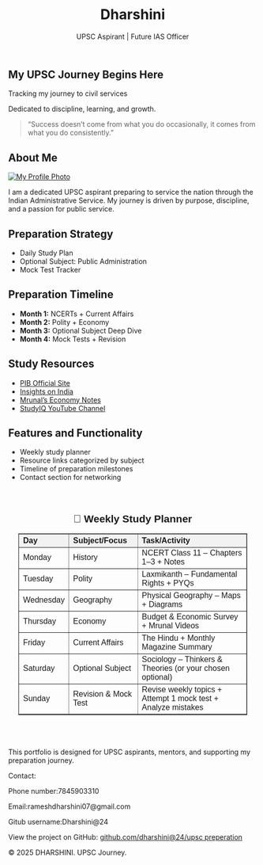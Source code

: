 <html>
<body>
  <header>
    <h1>Dharshini</h1>
    <p>UPSC Aspirant | Future IAS Officer</p>
  </header>

  <section id="hero">
  <h2>My UPSC Journey Begins Here</h2>
  <p>Tracking my journey to civil services</p>
  <p>Dedicated to discipline, learning, and growth.</p>
  <blockquote>“Success doesn’t come from what you do occasionally, it comes from what you do consistently.”</blockquote>
</section>


  <section class="about">
    <h2>About Me</h2>
      <!-- Circular profile image that opens full-size when clicked -->
  <a href="profile.jpg" target="_blank">
    <img src="profile.jpg" alt="My Profile Photo">
  </a>
    <p>I am a dedicated UPSC aspirant preparing to service the nation through the Indian Administrative Service. My journey is driven by purpose, discipline, and a passion for public service.</p>
  </section>

  <section class="strategy">
    <h2>Preparation Strategy</h2>
    <ul>
      <li>Daily Study Plan</li>
      <li>Optional Subject: Public Administration</li>
      <li>Mock Test Tracker</li>
    </ul>
  </section>

  <section id="timeline">
  <h2>Preparation Timeline</h2>
  <ul>
    <li><strong>Month 1:</strong> NCERTs + Current Affairs</li>
    <li><strong>Month 2:</strong> Polity + Economy</li>
    <li><strong>Month 3:</strong> Optional Subject Deep Dive</li>
    <li><strong>Month 4:</strong> Mock Tests + Revision</li>
  </ul>
</section>

<section id="resources">
  <h2>Study Resources</h2>
  <ul>
    <li><a href="https://www.pib.gov.in">PIB Official Site</a></li>
    <li><a href="https://www.insightsonindia.com">Insights on India</a></li>
    <li><a href="https://www.mrunal.org">Mrunal’s Economy Notes</a></li>
    <li><a href="https://www.youtube.com/@StudyIQ">StudyIQ YouTube Channel</a></li>
  </ul>
</section>

  <section id="features">
    <h2>Features and Functionality</h2>
    <ul>
      <li>Weekly study planner</li>
      <li>Resource links categorized by subject</li>
      <li>Timeline of preparation milestones</li>
      <li>Contact section for networking</li>
    </ul>
  </section>

<section id="planner" style="padding:20px; font-family:Arial, sans-serif;">
  <h2 style="text-align:center;">📅 Weekly Study Planner</h2>
  <table border="1" cellspacing="0" cellpadding="10" style="width:100%; border-collapse:collapse; text-align:left;">
    <thead style="background-color:#f2f2f2;">
      <tr>
        <th>Day</th>
        <th>Subject/Focus</th>
        <th>Task/Activity</th>
      </tr>
    </thead>
    <tbody>
      <tr>
        <td>Monday</td>
        <td>History</td>
        <td>NCERT Class 11 – Chapters 1–3 + Notes</td>
      </tr>
      <tr>
        <td>Tuesday</td>
        <td>Polity</td>
        <td>Laxmikanth – Fundamental Rights + PYQs</td>
      </tr>
      <tr>
        <td>Wednesday</td>
        <td>Geography</td>
        <td>Physical Geography – Maps + Diagrams</td>
      </tr>
      <tr>
        <td>Thursday</td>
        <td>Economy</td>
        <td>Budget & Economic Survey + Mrunal Videos</td>
      </tr>
      <tr>
        <td>Friday</td>
        <td>Current Affairs</td>
        <td>The Hindu + Monthly Magazine Summary</td>
      </tr>
      <tr>
        <td>Saturday</td>
        <td>Optional Subject</td>
        <td>Sociology – Thinkers & Theories (or your chosen optional)</td>
      </tr>
      <tr>
        <td>Sunday</td>
        <td>Revision & Mock Test</td>
        <td>Revise weekly topics + Attempt 1 mock test + Analyze mistakes</td>
      </tr>
    </tbody>
  </table>
</section>

  <section id=" ">
    <h2> </h2>
    <p>This portfolio is designed for UPSC aspirants, mentors, and supporting my preparation journey.</p>
  </section>


  <section>
    <p>Contact:</p>
    <p>Phone number:7845903310</p>
    <p>Email:rameshdharshini07@gmail.com</p>
    <p>Gitub username:Dharshini@24</p
    <p>View the project on GitHub: <a href="https://github.com/dhaarshini@24/fortpolio" target="_blank">github.com/dharshini@24/upsc preperation</a></p>
  </section>

  <footer>
        <p>&copy; 2025 DHARSHINI. UPSC Journey.</p>
  </footer>
</body>
</html>







